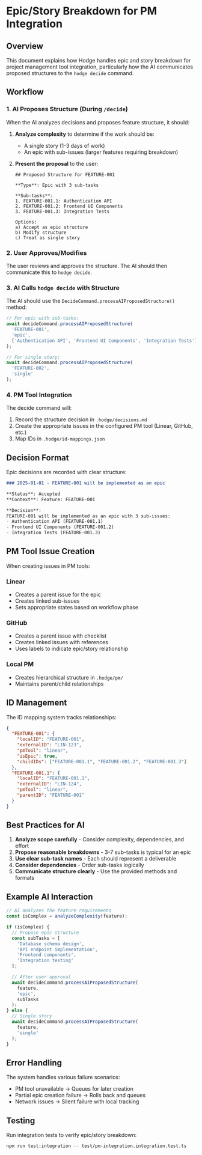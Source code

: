 # Epic/Story Breakdown for PM Integration

## Overview
This document explains how Hodge handles epic and story breakdown for project management tool integration, particularly how the AI communicates proposed structures to the `hodge decide` command.

## Workflow

### 1. AI Proposes Structure (During `/decide`)

When the AI analyzes decisions and proposes feature structure, it should:

1. **Analyze complexity** to determine if the work should be:
   - A single story (1-3 days of work)
   - An epic with sub-issues (larger features requiring breakdown)

2. **Present the proposal** to the user:
   ```
   ## Proposed Structure for FEATURE-001

   **Type**: Epic with 3 sub-tasks

   **Sub-tasks**:
   1. FEATURE-001.1: Authentication API
   2. FEATURE-001.2: Frontend UI Components
   3. FEATURE-001.3: Integration Tests

   Options:
   a) Accept as epic structure
   b) Modify structure
   c) Treat as single story
   ```

### 2. User Approves/Modifies

The user reviews and approves the structure. The AI should then communicate this to `hodge decide`.

### 3. AI Calls `hodge decide` with Structure

The AI should use the `DecideCommand.processAIProposedStructure()` method:

```typescript
// For epic with sub-tasks:
await decideCommand.processAIProposedStructure(
  'FEATURE-001',
  'epic',
  ['Authentication API', 'Frontend UI Components', 'Integration Tests']
);

// For single story:
await decideCommand.processAIProposedStructure(
  'FEATURE-002',
  'single'
);
```

### 4. PM Tool Integration

The decide command will:
1. Record the structure decision in `.hodge/decisions.md`
2. Create the appropriate issues in the configured PM tool (Linear, GitHub, etc.)
3. Map IDs in `.hodge/id-mappings.json`

## Decision Format

Epic decisions are recorded with clear structure:

```markdown
### 2025-01-01 - FEATURE-001 will be implemented as an epic

**Status**: Accepted
**Context**: Feature: FEATURE-001

**Decision**:
FEATURE-001 will be implemented as an epic with 3 sub-issues:
- Authentication API (FEATURE-001.1)
- Frontend UI Components (FEATURE-001.2)
- Integration Tests (FEATURE-001.3)
```

## PM Tool Issue Creation

When creating issues in PM tools:

### Linear
- Creates a parent issue for the epic
- Creates linked sub-issues
- Sets appropriate states based on workflow phase

### GitHub
- Creates a parent issue with checklist
- Creates linked issues with references
- Uses labels to indicate epic/story relationship

### Local PM
- Creates hierarchical structure in `.hodge/pm/`
- Maintains parent/child relationships

## ID Management

The ID mapping system tracks relationships:

```json
{
  "FEATURE-001": {
    "localID": "FEATURE-001",
    "externalID": "LIN-123",
    "pmTool": "linear",
    "isEpic": true,
    "childIDs": ["FEATURE-001.1", "FEATURE-001.2", "FEATURE-001.3"]
  },
  "FEATURE-001.1": {
    "localID": "FEATURE-001.1",
    "externalID": "LIN-124",
    "pmTool": "linear",
    "parentID": "FEATURE-001"
  }
}
```

## Best Practices for AI

1. **Analyze scope carefully** - Consider complexity, dependencies, and effort
2. **Propose reasonable breakdowns** - 3-7 sub-tasks is typical for an epic
3. **Use clear sub-task names** - Each should represent a deliverable
4. **Consider dependencies** - Order sub-tasks logically
5. **Communicate structure clearly** - Use the provided methods and formats

## Example AI Interaction

```typescript
// AI analyzes the feature requirements
const isComplex = analyzeComplexity(feature);

if (isComplex) {
  // Propose epic structure
  const subTasks = [
    'Database schema design',
    'API endpoint implementation',
    'Frontend components',
    'Integration testing'
  ];

  // After user approval
  await decideCommand.processAIProposedStructure(
    feature,
    'epic',
    subTasks
  );
} else {
  // Single story
  await decideCommand.processAIProposedStructure(
    feature,
    'single'
  );
}
```

## Error Handling

The system handles various failure scenarios:
- PM tool unavailable → Queues for later creation
- Partial epic creation failure → Rolls back and queues
- Network issues → Silent failure with local tracking

## Testing

Run integration tests to verify epic/story breakdown:
```bash
npm run test:integration -- test/pm-integration.integration.test.ts
```